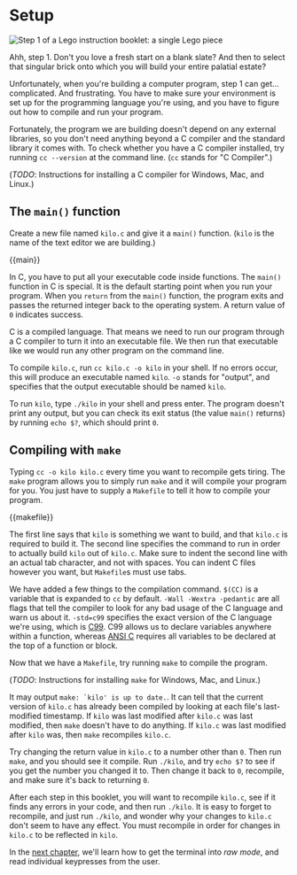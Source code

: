 # Setup

![Step 1 of a Lego instruction booklet: a single Lego piece](i/lego-step-one.png)

Ahh, step 1. Don't you love a fresh start on a blank slate? And then to select
that singular brick onto which you will build your entire palatial estate?

Unfortunately, when you're building a computer program, step 1 can get...
complicated. And frustrating. You have to make sure your environment is set up
for the programming language you're using, and you have to figure out how to
compile and run your program.

Fortunately, the program we are building doesn't depend on any external
libraries, so you don't need anything beyond a C compiler and the standard
library it comes with. To check whether you have a C compiler installed, try
running `cc --version` at the command line. (`cc` stands for "C Compiler".)

(_TODO_: Instructions for installing a C compiler for Windows, Mac, and Linux.)

## The `main()` function

Create a new file named `kilo.c` and give it a `main()` function. (`kilo` is
the name of the text editor we are building.)

{{main}}

In C, you have to put all your executable code inside functions. The `main()`
function in C is special. It is the default starting point when you run your
program. When you `return` from the `main()` function, the program exits
and passes the returned integer back to the operating system. A return value of
`0` indicates success.

C is a compiled language. That means we need to run our program through a C
compiler to turn it into an executable file. We then run that executable like
we would run any other program on the command line.

To compile `kilo.c`, run `cc kilo.c -o kilo` in your shell. If no errors occur,
this will produce an executable named `kilo`. `-o` stands for "output", and
specifies that the output executable should be named `kilo`.

To run `kilo`, type `./kilo` in your shell and press enter. The program doesn't
print any output, but you can check its exit status (the value `main()`
returns) by running `echo $?`, which should print `0`.

## Compiling with `make`

Typing `cc -o kilo kilo.c` every time you want to recompile gets tiring. The
`make` program allows you to simply run `make` and it will compile your program
for you. You just have to supply a `Makefile` to tell it how to compile your
program.

{{makefile}}

The first line says that `kilo` is something we want to build, and that
`kilo.c` is required to build it. The second line specifies the command to run
in order to actually build `kilo` out of `kilo.c`. Make sure to indent the
second line with an actual tab character, and not with spaces. You can indent C
files however you want, but `Makefile`s must use tabs.

We have added a few things to the compilation command. `$(CC)` is a variable
that is expanded to `cc` by default. `-Wall -Wextra -pedantic` are all flags
that tell the compiler to look for any bad usage of the C language and warn us
about it. `-std=c99` specifies the exact version of the C language we're using,
which is [C99](https://en.wikipedia.org/wiki/C99). C99 allows us to declare
variables anywhere within a function, whereas
[ANSI C](https://en.wikipedia.org/wiki/ANSI_C) requires all variables to be
declared at the top of a function or block.

Now that we have a `Makefile`, try running `make` to compile the program.

(_TODO_: Instructions for installing `make` for Windows, Mac, and Linux.)

It may output ``make: `kilo' is up to date.``. It can tell that the current
version of `kilo.c` has already been compiled by looking at each file's
last-modified timestamp. If `kilo` was last modified after `kilo.c` was last
modified, then `make` doesn't have to do anything. If `kilo.c` was last
modified after `kilo` was, then `make` recompiles `kilo.c`.

Try changing the return value in `kilo.c` to a number other than `0`. Then run
`make`, and you should see it compile. Run `./kilo`, and try `echo $?` to see
if you get the number you changed it to. Then change it back to `0`, recompile,
and make sure it's back to returning `0`.

After each step in this booklet, you will want to recompile `kilo.c`, see if it
finds any errors in your code, and then run `./kilo`. It is easy to forget to
recompile, and just run `./kilo`, and wonder why your changes to `kilo.c` don't
seem to have any effect. You must recompile in order for changes in `kilo.c` to
be reflected in `kilo`.

In the [next chapter](02.enteringRawMode.html), we'll learn how to get the
terminal into *raw mode*, and read individual keypresses from the user.

